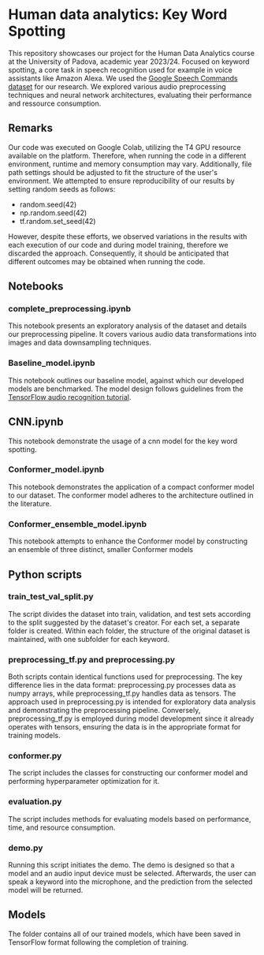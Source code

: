 # Human data analytics: Key Word Spotting
This repository showcases our project for the Human Data Analytics course at the University of Padova, academic year 2023/24. Focused on keyword spotting, a core task in speech recognition used for example in voice assistants like Amazon Alexa. We used the [Google Speech Commands dataset](https://www.tensorflow.org/datasets/catalog/speech_commands) for our research. We explored various audio preprocessing techniques and neural network architectures, evaluating their performance and ressource consumption.

## Remarks
Our code was executed on Google Colab, utilizing the T4 GPU resource available on the platform. Therefore, when running the code in a different environment, runtime and memory consumption may vary. Additionally, file path settings should be adjusted to fit the structure of the user's environment. We attempted to ensure reproducibility of our results by setting random seeds as follows:

- random.seed(42)
- np.random.seed(42)
- tf.random.set_seed(42)

However, despite these efforts, we observed variations in the results with each execution of our code and during model training, therefore we discarded the approach. Consequently, it should be anticipated that different outcomes may be obtained when running the code.

## Notebooks

### complete_preprocessing.ipynb
This notebook presents an exploratory analysis of the dataset and details our preprocessing pipeline. It covers various audio data transformations into images and data downsampling techniques.

### Baseline_model.ipynb
This notebook outlines our baseline model, against which our developed models are benchmarked. The model design follows guidelines from the [TensorFlow audio recognition tutorial](https://www.tensorflow.org/tutorials/audio/simple_audio).

## CNN.ipynb
This notebook demonstrate the usage of a cnn model for the key word spotting. 

### Conformer_model.ipynb
This notebook demonstrates the application of a compact conformer model to our dataset. The conformer model adheres to the architecture outlined in the literature. 

### Conformer_ensemble_model.ipynb
This notebook attempts to enhance the Conformer model by constructing an ensemble of three distinct, smaller Conformer models

## Python scripts

### train_test_val_split.py
The script divides the dataset into train, validation, and test sets according to the split suggested by the dataset's creator. For each set, a separate folder is created. Within each folder, the structure of the original dataset is maintained, with one subfolder for each keyword.

### preprocessing_tf.py and preprocessing.py
Both scripts contain identical functions used for preprocessing. The key difference lies in the data format: preprocessing.py processes data as numpy arrays, while preprocessing_tf.py handles data as tensors. The approach used in preprocessing.py is intended for exploratory data analysis and demonstrating the preprocessing pipeline. Conversely, preprocessing_tf.py is employed during model development since it already operates with tensors, ensuring the data is in the appropriate format for training models.

### conformer.py
The script includes the classes for constructing our conformer model and performing hyperparameter optimization for it.

### evaluation.py
The script includes methods for evaluating models based on performance, time, and resource consumption.

### demo.py
Running this script initiates the demo. The demo is designed so that a model and an audio input device must be selected. Afterwards, the user can speak a keyword into the microphone, and the prediction from the selected model will be returned.

## Models
The folder contains all of our trained models, which have been saved in TensorFlow format following the completion of training.
